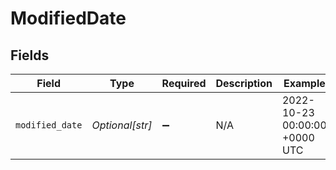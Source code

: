 # ModifiedDate


## Fields

| Field                         | Type                          | Required                      | Description                   | Example                       |
| ----------------------------- | ----------------------------- | ----------------------------- | ----------------------------- | ----------------------------- |
| `modified_date`               | *Optional[str]*               | :heavy_minus_sign:            | N/A                           | 2022-10-23 00:00:00 +0000 UTC |
